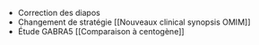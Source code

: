 - Correction des diapos
- Changement de stratégie [[Nouveaux clinical synopsis OMIM]]
- Étude GABRA5 [[Comparaison à centogène]]